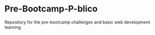 # Pre-Bootcamp-P-blico
Repository for the pre-bootcamp challenges and basic web development learning
